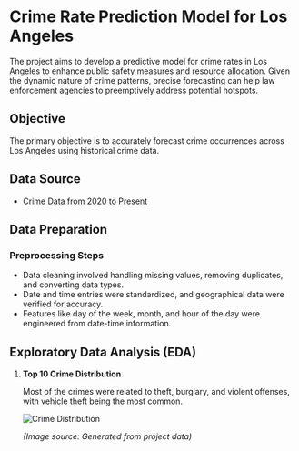 # Crime Rate Prediction Model for Los Angeles

The project aims to develop a predictive model for crime rates in Los Angeles to enhance public safety measures and resource allocation. Given the dynamic nature of crime patterns, precise forecasting can help law enforcement agencies to preemptively address potential hotspots.

## Objective

The primary objective is to accurately forecast crime occurrences across Los Angeles using historical crime data.

## Data Source

- [Crime Data from 2020 to Present](https://catalog.data.gov/dataset/crime-data-from-2020-to-present)

## Data Preparation

### Preprocessing Steps

- Data cleaning involved handling missing values, removing duplicates, and converting data types.
- Date and time entries were standardized, and geographical data were verified for accuracy.
- Features like day of the week, month, and hour of the day were engineered from date-time information.

## Exploratory Data Analysis (EDA)

1. **Top 10 Crime Distribution**

   Most of the crimes were related to theft, burglary, and violent offenses, with vehicle theft being the most common.

   ![Crime Distribution](images/crime_distribution.png)

   *(Image source: Generated from project data)*

